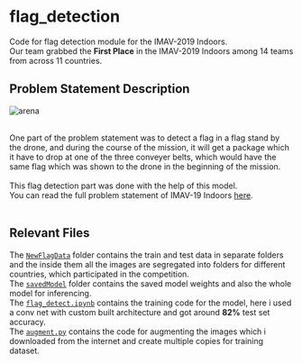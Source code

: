 # flag_detection
Code for flag detection module for the IMAV-2019 Indoors.<br>
Our team grabbed the **First Place** in the  IMAV-2019 Indoors among 14 teams from across 11 countries.<br>

## Problem Statement Description
![arena](https://user-images.githubusercontent.com/45457947/89183710-41ebf100-d5b5-11ea-8234-9d633b20ec32.png)

<br>One part of the problem statement was to detect a flag in a flag stand by the drone, and during the course of the mission, it will get a package which it have to drop at one of the three conveyer belts, which would have the same flag which was shown to the drone in the beginning of the mission.<br><br>
This flag detection part was done with the help of this model.<br>
You can read the full problem statement of IMAV-19 Indoors [here](https://imav2019.org/).<br><br>

## Relevant Files
The [`NewFlagData`](https://github.com/Raghwendra-Dey/flag_detection/tree/master/NewFlagData) folder contains the train and test data in separate folders and the inside them all the images are segregated into folders for different countries, which participated in the competition.<br>
The [`savedModel`](https://github.com/Raghwendra-Dey/flag_detection/tree/master/savedModel) folder contains the saved model weights and also the whole model for inferencing.<br>
The [`flag_detect.ipynb`](https://github.com/Raghwendra-Dey/flag_detection/blob/master/flag_detect.ipynb) contains the training code for the model, here i used a conv net with custom built architecture and got around <b>82%</b> test set accuracy.<br>
The [`augment.py`](https://github.com/Raghwendra-Dey/flag_detection/blob/master/augment.py) contains the code for augmenting the images which i downloaded from the internet and create multiple copies for training dataset. 
